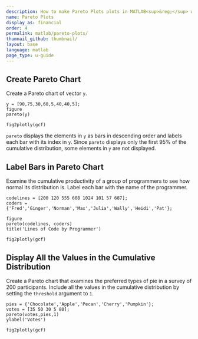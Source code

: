 ```yaml
---
description: How to make Pareto Plots plots in MATLAB<sup>&reg;</sup> with Plotly.
name: Pareto Plots
display_as: financial
order: 4
permalink: matlab/pareto-plots/
thumnail_github: thumbnail/
layout: base
language: matlab
page_type: u-guide
---
```


## Create Pareto Chart

Create a Pareto chart of vector `y`.

```{matlab}
y = [90,75,30,60,5,40,40,5];
figure
pareto(y)

fig2plotly(gcf)
```

`pareto` displays the elements in `y` as bars in descending order and labels each bar with its index in `y`. Since `pareto` displays only the first 95% of the cumulative distribution, some elements in `y` are not displayed. 



<!--------------------- EXAMPLE BREAK ------------------------->

## Label Bars in Pareto Chart

Examine the cumulative productivity of a group of programmers to see how normal its distribution is. Label each bar with the name of the programmer.

```{matlab}
codelines = [200 120 555 608 1024 101 57 687];
coders = {'Fred','Ginger','Norman','Max','Julia','Wally','Heidi','Pat'};

figure
pareto(codelines, coders)
title('Lines of Code by Programmer')

fig2plotly(gcf)
```


<!--------------------- EXAMPLE BREAK ------------------------->

## Display All the Values in the Cumulative Distribution

Create a Pareto chart that examines the preferred types of pie in a survey of 200 participants. Include all the values in the cumulative distribution by setting the `threshold` argument to `1`. 

```{matlab}
pies = {'Chocolate','Apple','Pecan','Cherry','Pumpkin'};
votes = [35 50 30 5 80];
pareto(votes,pies,1)
ylabel('Votes')

fig2plotly(gcf)
```


<!--------------------- EXAMPLE BREAK ------------------------->

